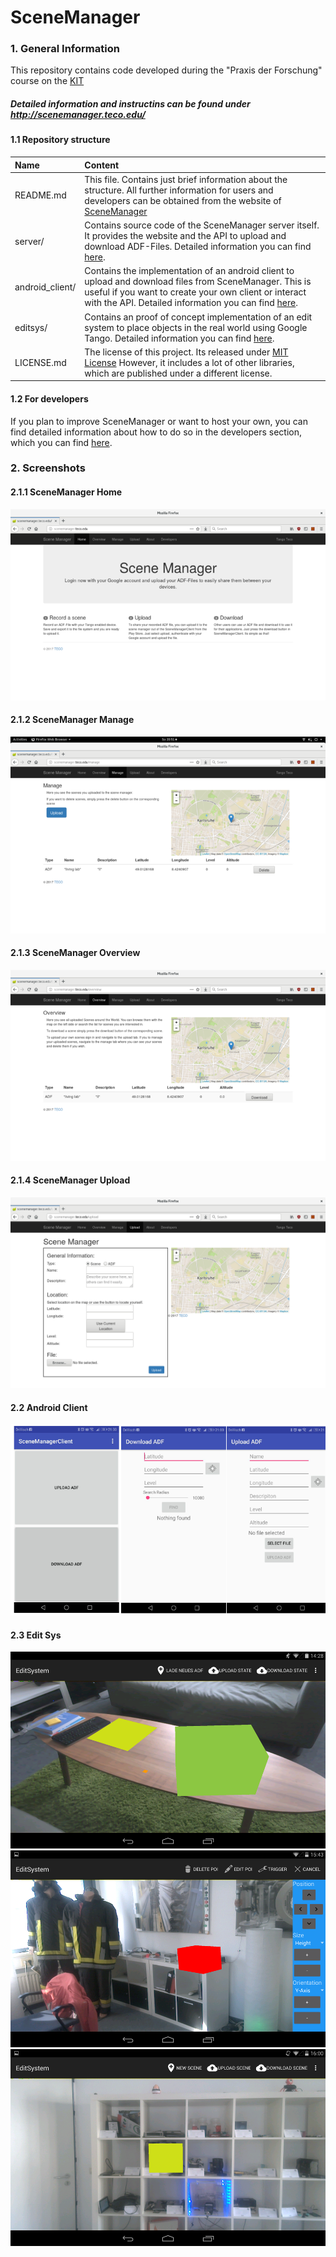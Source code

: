 # SceneManager

### 1. General Information
This repository contains code developed during the "Praxis der Forschung" course on the [KIT](https://kit.edu)

##### Detailed information and instructins can be found under http://scenemanager.teco.edu/

#### 1.1 Repository structure
| Name    |     Content |
|:--------|:-------------------- |
| README.md | This file. Contains just brief information about the structure. All further information for users and developers can be obtained from the website of [SceneManager](http://scenemanager.teco.edu/)|
| server/ | Contains source code of the SceneManager server itself. It provides the website and the API to upload and download ADF-Files. Detailed information you can find [here](http://scenemanager.teco.edu/about.html#section2).|
| android_client/ | Contains the implementation of an android client to upload and download files from SceneManager. This is useful if you want to create your own client or interact with the API. Detailed information you can find [here](http://scenemanager.teco.edu/about.html#section3). |
| editsys/ |Contains an proof of concept implementation of an edit system to place objects in the real world using Google Tango. Detailed information you can find [here](http://scenemanager.teco.edu/about.html#section4 ).|
| LICENSE.md| The license of this project. Its released under [MIT License](https://de.wikipedia.org/wiki/MIT-Lizenz) However, it includes a lot of other libraries, which are published under a different license.  |

#### 1.2 For developers
If you plan to improve SceneManager or want to host your own, you can find detailed information about how to do so in the developers section, which you can find  [here](http://scenemanager.teco.edu/fordeveloper).

### 2. Screenshots
#### 2.1.1 SceneManager Home
![home][home]
#### 2.1.2 SceneManager Manage
![manage][manage]
#### 2.1.3 SceneManager Overview
![overview][overview]
#### 2.1.4  SceneManager Upload
![upload][upload]

#### 2.2 Android Client
![client][client]

#### 2.3 Edit Sys
![edit1][edit1]
![edit2][edit2]
![edit3][edit3]

[home]: screenshots/home.png "Landing page"
[manage]: screenshots/manage.png "manage page"
[upload]: screenshots/upload.png "page for uploading ADFs"
[overview]: screenshots/overview.png "overview over all uploaded ADFs"
[client]: screenshots/Client_full.png "overview of android client"
[edit1]: screenshots/edit1.png "editsys 1"
[edit2]: screenshots/edit2.png "editsys 2"
[edit3]: screenshots/edit3.png "editsys 3"
